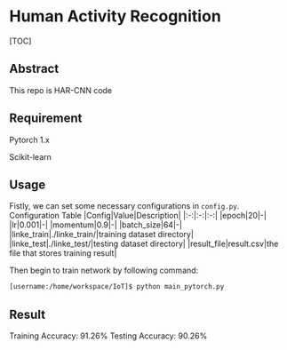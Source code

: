 # Human Activity Recognition

[TOC]

## Abstract

This repo is HAR-CNN code


## Requirement
Pytorch 1.x

Scikit-learn


## Usage
Fistly, we can set some necessary configurations in `config.py`.
Configuration Table
|Config|Value|Description|
|:-:|:-:|:-:|
|epoch|20|-|
|lr|0.001|-|
|momentum|0.9|-|
|batch_size|64|-|
|linke_train|./linke_train/|training dataset directory|
|linke_test|./linke_test/|testing dataset directory|
|result_file|result.csv|the file that stores training result|

Then begin to train network by following command:
```sh
[username:/home/workspace/IoT]$ python main_pytorch.py
```

## Result
Training Accuracy: 91.26%
Testing Accuracy: 90.26%
